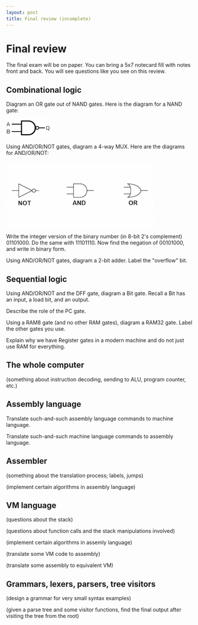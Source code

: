 ```yaml
---
layout: post
title: Final review (incomplete)
---
```


# Final review

The final exam will be on paper. You can bring a 5x7 notecard fill with notes front and back. You will see questions like you see on this review.

## Combinational logic

Diagram an OR gate out of NAND gates. Here is the diagram for a NAND gate:

![NAND](/images/nand.png)

Using AND/OR/NOT gates, diagram a 4-way MUX. Here are the diagrams for AND/OR/NOT:

![AND/OR/NOT](/images/and-or-not.jpg)

Write the integer version of the binary number (in 8-bit 2's complement) 01101000. Do the same with 11101110. Now find the negation of 00101000, and write in binary form.

Using AND/OR/NOT gates, diagram a 2-bit adder. Label the "overflow" bit.

## Sequential logic

Using AND/OR/NOT and the DFF gate, diagram a Bit gate. Recall a Bit has an input, a load bit, and an output.

Describe the role of the PC gate.

Using a RAM8 gate (and no other RAM gates), diagram a RAM32 gate. Label the other gates you use.

Explain why we have Register gates in a modern machine and do not just use RAM for everything.

## The whole computer

(something about instruction decoding, sending to ALU, program counter, etc.)

## Assembly language

Translate such-and-such assembly language commands to machine language.

Translate such-and-such machine language commands to assembly language.

## Assembler

(something about the translation process; labels, jumps)

(implement certain algorithms in assembly language)

## VM language

(questions about the stack)

(questions about function calls and the stack manipulations involved)

(implement certain algorithms in assemly language)

(translate some VM code to assembly)

(translate some assembly to equivalent VM)

## Grammars, lexers, parsers, tree visitors

(design a grammar for very small syntax examples)

(given a parse tree and some visitor functions, find the final output after visiting the tree from the root)


